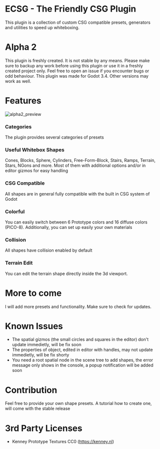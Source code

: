 # ECSG - The Friendly CSG Plugin

This plugin is a collection of custom CSG compatible presets, generators and utilities to speed up whiteboxing. 

# Alpha 2

This plugin is freshly created. It is not stable by any means. Please make sure to backup any work before using this plugin or use it in a freshly created project only.
Feel free to open an issue if you encounter bugs or odd behaviour. This plugin was made for Godot 3.4. Other versions may work as well.

# Features

![alpha2_preview](https://user-images.githubusercontent.com/22261975/145475677-cd55dd6f-2d4b-45b2-ac5d-348134bbfc01.png)


### Categories

The plugin provides several categories of presets

### Useful Whitebox Shapes

 Cones, Blocks, Sphere, Cylinders, Free-Form-Block, Stairs, Ramps, Terrain, Stars, NGons and more. Most of them with additional options and/or in editor gizmos for easy handling

 ### CSG Compatible

All shapes are in general fully compatible with the built in CSG system of Godot

### Colorful

You can easily switch between 6 Prototype colors and 16 diffuse colors (PICO-8). Additionally, you can set up easily your own materials

### Collision

All shapes have collision enabled by default

### Terrain Edit

You can edit the terrain shape directly inside the 3d viewport. 

# More to come

I will add more presets and functionality. Make sure to check for updates.

# Known Issues

- The spatial gizmos (the small circles and squares in the editor) don't update immedietly, will be fix soon
- The properties of object, edited in editor with handles, may not update immedietly, will be fix shorty
- You need a root spatial node in the scene tree to add shapes, the error message only shows in the console, a popup notification will be added soon

# Contribution

Feel free to provide your own shape presets. A tutorial how to create one, will come with the stable release

# 3rd Party Licenses

- Kenney Prototype Textures CC0 (https://kenney.nl)
